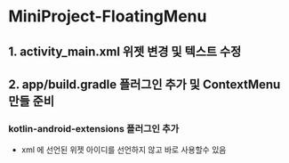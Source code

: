 # MiniProject-FloatingMenu

## 1. activity_main.xml 위젯 변경 및 텍스트 수정

## 2. app/build.gradle 플러그인 추가 및 ContextMenu 만들 준비

### kotlin-android-extensions 플러그인 추가
- xml 에 선언된 위젯 아이디를 선언하지 않고 바로 사용할수 있음


